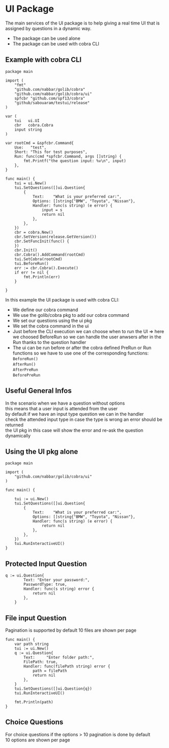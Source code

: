 # UI Package
The main services of the UI package is to help giving a real time UI that is assigned by
questions in a dynamic way.
- The package can be used alone 
- The package can be used with cobra CLI

## Example with cobra CLI
```
package main

import (
	"fmt"
	"github.com/nabbar/golib/cobra"
	"github.com/nabbar/golib/cobra/ui"
	spfcbr "github.com/spf13/cobra"
	"github/sabouaram/testui/release"
)

var (
	tui   ui.UI
	cbr   cobra.Cobra
	input string
)

var rootCmd = &spfcbr.Command{
	Use:   "test",
	Short: "This for test purposes",
	Run: func(cmd *spfcbr.Command, args []string) {
		fmt.Printf("the question input: %v\n", input)
	},
}

func main() {
	tui = ui.New()
	tui.SetQuestions([]ui.Question{
		{
			Text:    "What is your preferred car:",
			Options: []string{"BMW", "Toyota", "Nissan"},
			Handler: func(s string) (e error) {
				input = s
				return nil
			},
		},
	})
	cbr = cobra.New()
	cbr.SetVersion(release.GetVersion())
	cbr.SetFuncInit(func() {
	})
	cbr.Init()
	cbr.Cobra().AddCommand(rootCmd)
	tui.SetCobra(rootCmd)
	tui.BeforeRun()
	err := cbr.Cobra().Execute()
	if err != nil {
		fmt.Println(err)
	}

}

```
In this example the UI package is used with cobra CLI:
 - We define our cobra command
 - We use the golib/cobra pkg to add our cobra command
 - We set our questions using the ui pkg
 - We set the cobra command in the ui
 - Just before the CLI execution we can choose when to run the UI => here we choosed BeforeRun so we can handle the user anwsers after in the Run thanks to the question handler
 -  The ui can be run before or after the cobra defined PreRun or Run functions so we have to use one of the corresponding functions:  
 ```BeforeRun() ```  
 ```AfterRun() ```  
 ```AfterPreRun```  
 ```BeforePreRun```

## Useful General Infos
In the scenario when we have a question without options  
this means that a user input is attended from the user  
by default if we have an input type question we can in the handler  
check the attended input type in case the type is wrong an error should be returned  
the UI pkg in this case will show the error and re-ask the question dynamically  

## Using the UI pkg alone
``` 
package main

import (
	"github.com/nabbar/golib/cobra/ui"
)

func main() {

	tui := ui.New()
	tui.SetQuestions([]ui.Question{
		{
			Text:    "What is your preferred car:",
			Options: []string{"BMW", "Toyota", "Nissan"},
			Handler: func(s string) (e error) {
				return nil
			},
		},
	})
	tui.RunInteractiveUI()
}
```

## Protected Input Question
``` 
q := ui.Question{
		Text: "Enter your password:",
		PasswordType: true,
		Handler: func(s string) error {
			return nil
		},
	}
```
## File input Question
Pagination is supported by default 10 files are shown per page
```
func main() {
	var path string
	tui := ui.New()
	q := ui.Question{
		Text:     "Enter folder path:",
		FilePath: true,
		Handler: func(filePath string) error {
			path = filePath
			return nil
		},
	}
	tui.SetQuestions([]ui.Question{q})
	tui.RunInteractiveUI()

	fmt.Println(path)
}
```
## Choice Questions
For choice questions if the options > 10 pagination is done by default  
10 options are shown per page